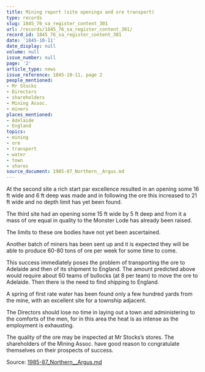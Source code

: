 ```yaml
---
title: Mining report (site openings and ore transport)
type: records
slug: 1845_76_sa_register_content_301
url: /records/1845_76_sa_register_content_301/
record_id: 1845_76_sa_register_content_301
date: '1845-10-11'
date_display: null
volume: null
issue_number: null
page: '2'
article_type: news
issue_reference: 1845-10-11, page 2
people_mentioned:
- Mr Stocks
- Directors
- shareholders
- Mining Assoc.
- miners
places_mentioned:
- Adelaide
- England
topics:
- mining
- ore
- transport
- water
- town
- shares
source_document: 1985-87_Northern__Argus.md
---
```


At the second site a rich start par excellence resulted in an opening some 16 ft wide and 6 ft deep was made and in following the ore this increased to 21 ft wide and no depth limit has yet been found.

The third site had an opening some 15 ft wide by 5 ft deep and from it a mass of ore equal in quality to the Monster Lode has already been raised.

The limits to these ore bodies have not yet been ascertained.

Another batch of miners has been sent up and it is expected they will be able to produce 60-80 tons of ore per week for some time to come.

This success immediately poses the problem of transporting the ore to Adelaide and then of its shipment to England.  The amount predicted above would require about 60 teams of bullocks (at 8 per team) to move the ore to Adelaide.  Then there is the need to find shipping to England.

A spring of first rate water has been found only a few hundred yards from the mine, with an excellent site for a township adjacent.

The Directors should lose no time in laying out a town and administering to the comforts of the men, for in this area the heat is as intense as the employment is exhausting.

The quality of the ore may be inspected at Mr Stocks’s stores.  The shareholders of the Mining Assoc. have good reason to congratulate themselves on their prospects of success.

Source: [1985-87_Northern__Argus.md](/downloads/markdown/1985-87_Northern__Argus.md)
